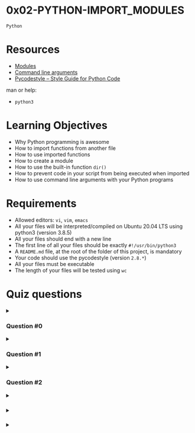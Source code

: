 # **0x02-PYTHON-IMPORT_MODULES**
`Python`

# Resources
- [Modules](https://docs.python.org/3/tutorial/modules.html)
- [Command line arguments](https://docs.python.org/3/tutorial/stdlib.html#command-line-arguments)
- [Pycodestyle – Style Guide for Python Code](https://pypi.org/project/pycodestyle/)

man or help:
- `python3`

# Learning Objectives
- Why Python programming is awesome
- How to import functions from another file
- How to use imported functions
- How to create a module
- How to use the built-in function `dir()`
- How to prevent code in your script from being executed when imported
- How to use command line arguments with your Python programs

# Requirements
- Allowed editors: `vi`, `vim`, `emacs`
- All your files will be interpreted/compiled on Ubuntu 20.04 LTS using python3 (version 3.8.5)
- All your files should end with a new line
- The first line of all your files should be exactly `#!/usr/bin/python3`
- A `README.md` file, at the root of the folder of this project, is mandatory
- Your code should use the pycodestyle (version `2.8.*`)
- All your files must be executable
- The length of your files will be tested using `wc`

# Quiz questions
<details>
<summary>

### Question #0
</summary>

What do these lines print?
```
>>> def my_function(counter=89):
>>>     return counter + 1
>>> 
>>> print(my_function())
```
- [x] 90
- [ ] 891
- [ ] 89
- [ ] 1
</details>

<details>
<summary>

### Question #1
</summary>

What do these lines print?
```
>>> def my_function(counter):
>>>     print("Counter: {}".format(counter))
>>> 
>>> my_function(12)
```
- [x] Counter: 12
- [ ] Counter: c
- [ ] Counter: counter
</details>

<details>
<summary>

### Question #2
</summary>

What do these lines print?
```
>>> def my_function():
>>>     print("In my function")
>>> 
>>> my_function
```
- [x] function my_function at …
- [ ] Nothing
- [ ] In my function
- [ ] “In my function”

<details>
<summary>Description:</summary>

In Python, when you reference a function without parentheses `()`, you're referring to the function object itself, not invoking the function. So, the output of the provided code will be:
```bash
<function my_function at 0x...>
```
The exact memory address (0x...) will vary depending on the system you're running the code on.
</details>
</details>

<details>
<summary>

### 
</summary>


</details>

<details>
<summary>

### 
</summary>


</details>

<details>
<summary>

### 
</summary>


</details>
